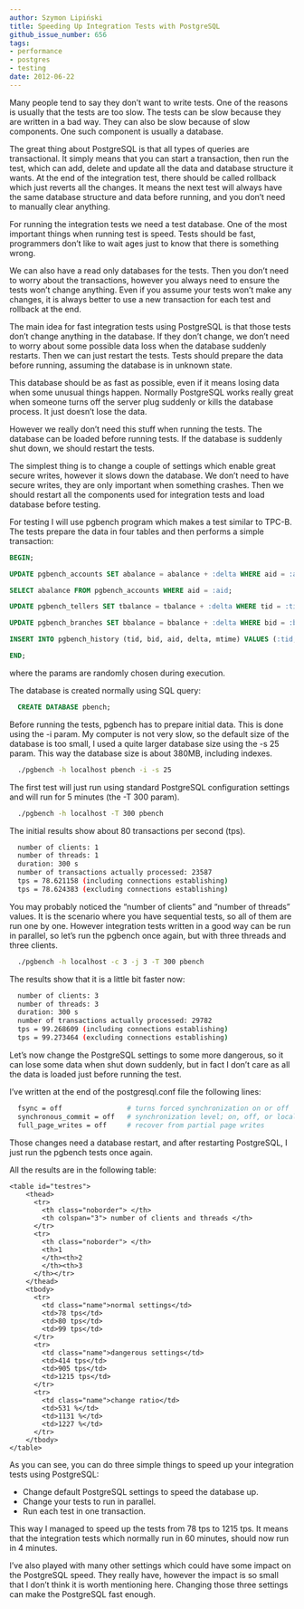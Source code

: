 ```yaml
---
author: Szymon Lipiński
title: Speeding Up Integration Tests with PostgreSQL
github_issue_number: 656
tags:
- performance
- postgres
- testing
date: 2012-06-22
---
```


Many people tend to say they don’t want to write tests. One of the reasons is usually that the tests are too slow. The tests can be slow because they are written in a bad way. They can also be slow because of slow components. One such component is usually a database.

The great thing about PostgreSQL is that all types of queries are transactional. It simply means that you can start a transaction, then run the test, which can add, delete and update all the data and database structure it wants. At the end of the integration test, there should be called rollback which just reverts all the changes. It means the next test will always have the same database structure and data before running, and you don’t need to manually clear anything.

For running the integration tests we need a test database. One of the most important things when running test is speed. Tests should be fast, programmers don’t like to wait ages just to know that there is something wrong.

We can also have a read only databases for the tests. Then you don’t need to worry about the transactions, however you always need to ensure the tests won’t change anything. Even if you assume your tests won’t make any changes, it is always better to use a new transaction for each test and rollback at the end.

The main idea for fast integration tests using PostgreSQL is that those tests don’t change anything in the database. If they don’t change, we don’t need to worry about some possible data loss when the database suddenly restarts. Then we can just restart the tests. Tests should prepare the data before running, assuming the database is in unknown state.

This database should be as fast as possible, even if it means losing data when some unusual things happen. Normally PostgreSQL works really great when someone turns off the server plug suddenly or kills the database process. It just doesn’t lose the data.

However we really don’t need this stuff when running the tests. The database can be loaded before running tests. If the database is suddenly shut down, we should restart the tests.

The simplest thing is to change a couple of settings which enable great secure writes, however it slows down the database. We don’t need to have secure writes, they are only important when something crashes. Then we should restart all the components used for integration tests and load database before testing.

For testing I will use pgbench program which makes a test similar to TPC-B. The tests prepare the data in four tables and then performs a simple transaction:

```sql
BEGIN;

UPDATE pgbench_accounts SET abalance = abalance + :delta WHERE aid = :aid;

SELECT abalance FROM pgbench_accounts WHERE aid = :aid;

UPDATE pgbench_tellers SET tbalance = tbalance + :delta WHERE tid = :tid;

UPDATE pgbench_branches SET bbalance = bbalance + :delta WHERE bid = :bid;

INSERT INTO pgbench_history (tid, bid, aid, delta, mtime) VALUES (:tid, :bid, :aid, :delta, CURRENT_TIMESTAMP);

END;
```

where the params are randomly chosen during execution.

The database is created normally using SQL query:

```sql
  CREATE DATABASE pbench;
```

Before running the tests, pgbench has to prepare initial data. This is done using the -i param. My computer is not very slow, so the default size of the database is too small, I used a quite larger database size using the -s 25 param. This way the database size is about 380MB, including indexes.

```bash
  ./pgbench -h localhost pbench -i -s 25
```

The first test will just run using standard PostgreSQL configuration settings and will run for 5 minutes (the -T 300 param).

```bash
  ./pgbench -h localhost -T 300 pbench
```

The initial results show about 80 transactions per second (tps).

```bash
  number of clients: 1
  number of threads: 1
  duration: 300 s
  number of transactions actually processed: 23587
  tps = 78.621158 (including connections establishing)
  tps = 78.624383 (excluding connections establishing)
```

You may probably noticed the “number of clients” and “number of threads” values. It is the scenario where you have sequential tests, so all of them are run one by one. However integration tests written in a good way can be run in parallel, so let’s run the pgbench once again, but with three threads and three clients.

```bash
  ./pgbench -h localhost -c 3 -j 3 -T 300 pbench
```

The results show that it is a little bit faster now:

```bash
  number of clients: 3
  number of threads: 3
  duration: 300 s
  number of transactions actually processed: 29782
  tps = 99.268609 (including connections establishing)
  tps = 99.273464 (excluding connections establishing)
```

Let’s now change the PostgreSQL settings to some more dangerous, so it can lose some data when shut down suddenly, but in fact I don’t care as all the data is loaded just before running the test.

I’ve written at the end of the postgresql.conf file the following lines:

```bash
  fsync = off                # turns forced synchronization on or off
  synchronous_commit = off   # synchronization level; on, off, or local
  full_page_writes = off     # recover from partial page writes
```

Those changes need a database restart, and after restarting PostgreSQL, I just run the pgbench tests once again.

All the results are in the following table:

```
<table id="testres">
    <thead>
      <tr>
        <th class="noborder"> </th>
        <th colspan="3"> number of clients and threads </th>
      </tr>
      <tr>
        <th class="noborder"> </th>
        <th>1
        </th><th>2
        </th><th>3
      </th></tr>
    </thead>
    <tbody>
      <tr>
        <td class="name">normal settings</td>
        <td>78 tps</td>
        <td>80 tps</td>
        <td>99 tps</td>
      </tr>
      <tr>
        <td class="name">dangerous settings</td>
        <td>414 tps</td>
        <td>905 tps</td>
        <td>1215 tps</td>
      </tr>
      <tr>
        <td class="name">change ratio</td>
        <td>531 %</td>
        <td>1131 %</td>
        <td>1227 %</td>
      </tr>
    </tbody>
</table>
```

As you can see, you can do three simple things to speed up your integration tests using PostgreSQL:

- Change default PostgreSQL settings to speed the database up.
- Change your tests to run in parallel.
- Run each test in one transaction.

This way I managed to speed up the tests from 78 tps to 1215 tps. It means that the integration tests which normally run in 60 minutes, should now run in 4 minutes.

I’ve also played with many other settings which could have some impact on the PostgreSQL speed. They really have, however the impact is so small that I don’t think it is worth mentioning here. Changing those three settings can make the PostgreSQL fast enough.
